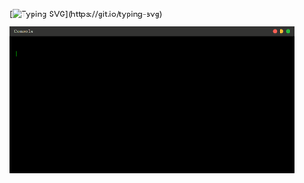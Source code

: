 [![Typing SVG](https://readme-typing-svg.demolab.com?font=Fira+Code&weight=600&size=30&duration=2500&pause=1500&color=36F754&width=500&lines=Hello%2C++It's+Ali+Pourgheisari;Welcome+to+my+account!)](https://git.io/typing-svg)

<div>
    <img src="./Introgif/GitHubIntro.gif" alt="About Me Terminal GIF"/>
</div>